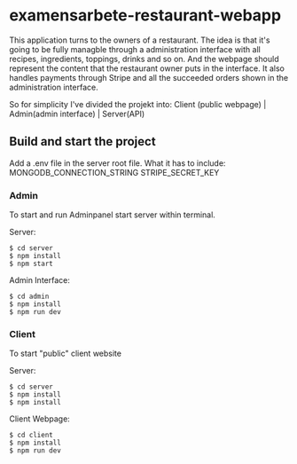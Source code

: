 # examensarbete-restaurant-webapp
This application turns to the owners of a restaurant.
The idea is that it's going to be fully managble through 
a administration interface with all recipes, ingredients, 
toppings, drinks and so on. And the webpage should represent 
the content that the restaurant owner puts in the interface.
It also handles payments through Stripe and all the succeeded 
orders shown in the administration interface.

So for simplicity I've divided the projekt into:
Client (public webpage) | Admin(admin interface) | Server(API)

## Build and start the project
Add a .env file in the server root file.
What it has to include:
MONGODB_CONNECTION_STRING
STRIPE_SECRET_KEY

### Admin
To start and run Adminpanel start server within terminal.

Server:
```
$ cd server
$ npm install
$ npm start
```

Admin Interface:
```
$ cd admin
$ npm install
$ npm run dev
```

### Client
To start "public" client website

Server:
```
$ cd server
$ npm install
$ npm install
```

Client Webpage:
```
$ cd client
$ npm install
$ npm run dev
```
